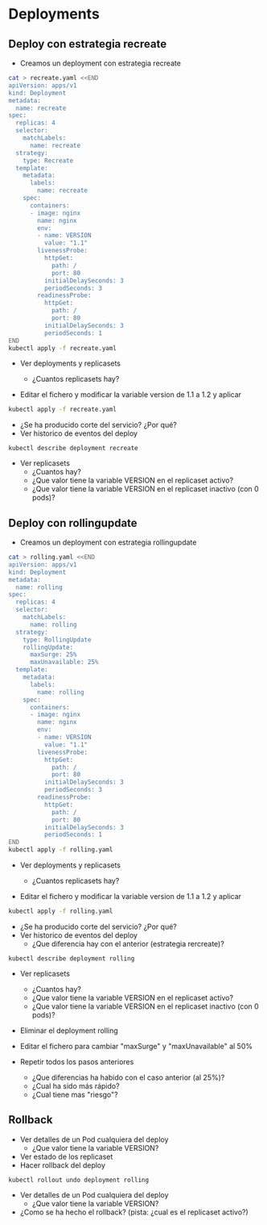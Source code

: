# Deployments

## Deploy con estrategia recreate

  * Creamos un deployment con estrategia recreate

```bash
cat > recreate.yaml <<END
apiVersion: apps/v1
kind: Deployment
metadata:
  name: recreate
spec:
  replicas: 4
  selector:
    matchLabels:
      name: recreate
  strategy:
    type: Recreate
  template:
    metadata:
      labels:
        name: recreate
    spec:
      containers:
      - image: nginx
        name: nginx
        env:
        - name: VERSION
          value: "1.1"
        livenessProbe:
          httpGet:
            path: /
            port: 80
          initialDelaySeconds: 3
          periodSeconds: 3
        readinessProbe:
          httpGet:
            path: /
            port: 80
          initialDelaySeconds: 3
          periodSeconds: 1
END
kubectl apply -f recreate.yaml
```

  * Ver deployments y replicasets
    * ¿Cuantos replicasets hay?

  * Editar el fichero y modificar la variable version de 1.1 a 1.2 y aplicar

```bash
kubectl apply -f recreate.yaml
```

  * ¿Se ha producido corte del servicio? ¿Por qué?
  * Ver historico de eventos del deploy

```
kubectl describe deployment recreate
```

  * Ver replicasets
    * ¿Cuantos hay?
    * ¿Que valor tiene la variable VERSION en el replicaset activo?
    * ¿Que valor tiene la variable VERSION en el replicaset inactivo (con 0 pods)?

## Deploy con rollingupdate

  * Creamos un deployment con estrategia rollingupdate

```bash
cat > rolling.yaml <<END
apiVersion: apps/v1
kind: Deployment
metadata:
  name: rolling
spec:
  replicas: 4
  selector:
    matchLabels:
      name: rolling
  strategy:
    type: RollingUpdate
    rollingUpdate:
      maxSurge: 25%
      maxUnavailable: 25%
  template:
    metadata:
      labels:
        name: rolling
    spec:
      containers:
      - image: nginx
        name: nginx
        env:
        - name: VERSION
          value: "1.1"
        livenessProbe:
          httpGet:
            path: /
            port: 80
          initialDelaySeconds: 3
          periodSeconds: 3
        readinessProbe:
          httpGet:
            path: /
            port: 80
          initialDelaySeconds: 3
          periodSeconds: 1
END
kubectl apply -f rolling.yaml
```

  * Ver deployments y replicasets
    * ¿Cuantos replicasets hay?

  * Editar el fichero y modificar la variable version de 1.1 a 1.2 y aplicar

```bash
kubectl apply -f rolling.yaml
```

  * ¿Se ha producido corte del servicio? ¿Por qué?
  * Ver historico de eventos del deploy
    * ¿Que diferencia hay con el anterior (estrategia rercreate)?

```
kubectl describe deployment rolling
```

  * Ver replicasets
    * ¿Cuantos hay?
    * ¿Que valor tiene la variable VERSION en el replicaset activo?
    * ¿Que valor tiene la variable VERSION en el replicaset inactivo (con 0 pods)?

  * Eliminar el deployment rolling
  * Editar el fichero para cambiar "maxSurge" y "maxUnavailable" al 50%
  * Repetir todos los pasos anteriores
    * ¿Que diferencias ha habido con el caso anterior (al 25%)?
    * ¿Cual ha sido más rápido?
    * ¿Cual tiene mas "riesgo"?

## Rollback

  * Ver detalles de un Pod cualquiera del deploy
    * ¿Que valor tiene la variable VERSION?
  * Ver estado de los replicaset
  * Hacer rollback del deploy

```
kubectl rollout undo deployment rolling
```

  * Ver detalles de un Pod cualquiera del deploy
    * ¿Que valor tiene la variable VERSION?
  * ¿Como se ha hecho el rollback? (pista: ¿cual es el replicaset activo?)

